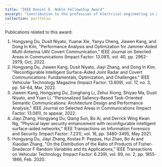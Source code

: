 ```yaml
---
title: "IEEE Daniel E. Noble Fellowship Award"
excerpt: "Contribution to the profession of electrical engineering in mobile radio communications, with preference for public safety communications.<br/><img src='/images/VTS.jpg'>"
collection: portfolio
---
```


Publications related to this award:

1. Hongyang Du, Dusit Niyato, Yuanai Xie, Yanyu Cheng, Jiawen Kang, and Dong In Kim, "Performance Analysis and Optimization for Jammer-Aided Multi-Antenna UAV Covert Communication," IEEE Journal on Selected Areas in Communications (Impact Factor: 13.081), vol. 40, pp. 2962-2979, Oct, 2022.
2. Hongyang Du, Jiawen Kang, Dusit Niyato, Jiayi Zhang, and Dong In Kim. "Reconfigurable Intelligent Surface-Aided Joint Radar and Covert Communications: Fundamentals, Optimization, and Challenges." IEEE Vehicular Technology Magazine (Impact Factor: 13.609), vol. 17, no. 3, pp. 54-64, Mar, 2022.
3. Jiawen Kang, Hongyang Du, Zonghang Li, Zehui Xiong, Shiyao Ma, Dusit Niyato, and Yuan Li. "Personalized Saliency-Based Task-Oriented Semantic Communications: Architecture Design and Performance Analysis." IEEE Journal on Selected Areas in Communications (Impact Factor: 13.081), to appear, 2022.
4. Jiayi Zhang, Hongyang Du, Qiang Sun, Bo Ai, and Derrick Wing Kwan Ng, "Physical layer security enhancement with reconfigurable intelligent surface-aided networks," IEEE Transactions on Information Forensics and Security (Impact Factor: 7.231), vol. 16, pp. 3480-3495, May 2021.
5. Hongyang Du, Jiayi Zhang, Kostas P. Peppas, Hui Zhao, Bo Ai and Xiaodan Zhang, "On the Distribution of the Ratio of Products of Fisher-Snedecor F Random Variables and Its Applications," IEEE Transactions on Vehicular Technology (Impact Factor: 6.239), vol. 69, no. 2, pp. 1855-1866, Feb. 2020.
